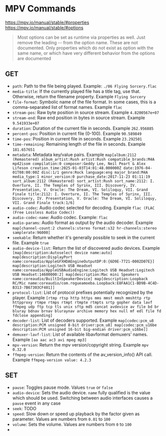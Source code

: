 # MPV Commands

https://mpv.io/manual/stable/#properties
https://mpv.io/manual/stable/#options

> Most options can be set as runtime via properties as well. Just remove the leading -- from the option name. These are not documented. Only properties which do not exist as option with the same name, or which have very different behavior from the options are documented

## GET

* `path`: Path to the file being played. Example: `./06 Flying Sorcery.flac`
* `media-title`: If the currently played file has a title tag, use that. Otherwise, return the filename property. Example `Flying Sorcery`
* `file-format`: Symbolic name of the file format. In some cases, this is a comma-separated list of format names. Example `flac`
* `stream-pos`: Raw byte position in source stream. Example `4.8200567e+07`
* `stream-end`: Raw end position in bytes in source stream. Example `9.541933e+07`
* `duration`: Duration of the current file in seconds. Example `262.956885`
* `percent-pos`: Position in current file (0-100). Example `90.589849`
* `time-pos`: Position in current file in seconds. Example `23.292501`
* `time-remaining`: Remaining length of the file in seconds. Example `181.657651`
* `metadata`: Metadata key/value pairs. Example `map[album:2112 (Remastered) album_artist:Rush artist:Rush compatible_brands:M4A mp42isom compilation:0 composer:Geddy Lee, Neil Peart & Alex Lifeson creation_time:2025-01-03T14:01:48.000000Z date:1976-04-01T08:00:00Z disc:1/1 genre:Rock language:eng major_brand:M4A  media_type:1 minor_version:0 purchase_date:2017-11-23 01:11:19 sort_album:2112 (Remastered) sort_artist:Rush sort_name:2112: I. Overture, II. The Temples of Syrinx, III. Discovery, IV. Presentation, V. Oracle: The Dream, VI. Soliloquy, VII. Grand Finale title:2112: I. Overture, II. The Temples of Syrinx, III. Discovery, IV. Presentation, V. Oracle: The Dream, VI. Soliloquy, VII. Grand Finale track:1/6]`
* `audio-codec`: Audio codec selected for decoding. Example `flac (FLAC (Free Lossless Audio Codec))`
* `audio-codec-name`: Audio codec. Example: `flac`
* `audio-params`: Audio format as output by the audio decoder. Example `map[channel-count:2 channels:stereo format:s32 hr-channels:stereo samplerate:96000]`
* `seekable`: Return whether it's generally possible to seek in the current file. Example `true`
* `audio-device-list`: Return the list of discovered audio devices. Example ` [map[description:Autoselect device name:auto] map[description:DisplayPort name:coreaudio/AppleGFXHDAEngineOutputDP:0:{6D9E-7721-0002D07E}] map[description:Logitech USB Headset name:coreaudio/AppleUSBAudioEngine:Logitech USB Headset:Logitech USB Headset:14600000:2] map[description:Mac mini Speakers name:coreaudio/BuiltInSpeakerDevice] map[description:Loopback RC/Mic name:coreaudio/com.rogueamoeba.Loopback:E8FAA1C1-BD9B-4C4D-B313-7B67303CF401]]`
* `protocol-list`: List of protocol prefixes potentially recognized by the player. Example `[rtmp rtsp http https mms mmst mmsh mmshttp rtp httpproxy rtmpe rtmps rtmpt rtmpte rtmpts srtp gopher data lavf ffmpeg udp ftp tcp tls unix sftp md5 concat avdevice av file bd br bluray bdnav brnav bluraynav archive memory hex null mf edl file fd fdclose appending]`
* `decoder-list`: List of decoders supported. Example `map[codec:pcm_u8 description:PCM unsigned 8-bit driver:pcm_u8] map[codec:pcm_u16be description:PCM unsigned 16-bit big-endian driver:pcm_u16be]]`
* `demuxer-lavf-list`: List of available libavformat demuxers' names. Example `[aa aac ac3 avi mpeg mp3]`
* `mpv-version`: Return the mpv version/copyright string. Example `mpv 0.32.0`
* `ffmpeg-version`: Return the contents of the av_version_info() API call. Example `ffmpeg-version value: 4.2.3`



## SET

* `pause`: Toggles pause mode. Values `true` or `false`
* `audio-device`: Sets the audio device. `name` fully qualified is the value which should be used. Switching between audio interfaces causes a `pause` event in any case
* `seek`: TODO
* `speed`: Slow down or speed up playback by the factor given as parameter. Values are numbers from `0.01` to `100`
* `volume`: Sets the volume. Values are numbers from `0` to `100`
* 